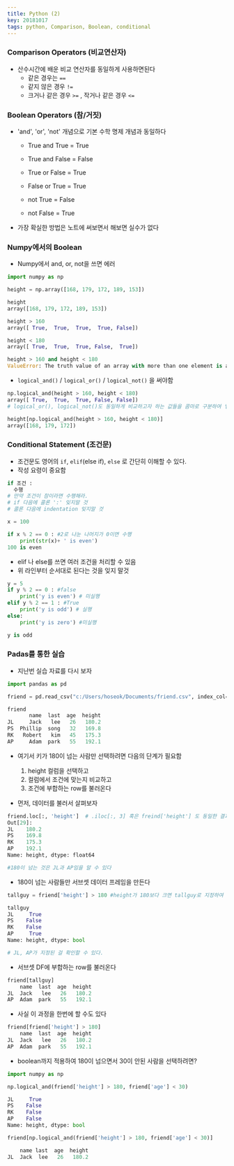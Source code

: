 ```yaml
---
title: Python (2)
key: 20181017
tags: python, Comparison, Boolean, conditional
---
```


### Comparison Operators (비교연산자)
- 산수시간에 배운 비교 연산자를 동일하게 사용하면된다
  - 같은 경우는 `==`
  - 같지 않은 경우 `!=`
  - 크거나 같은 경우 `>=` , 작거나 같은 경우 `<=`

### Boolean Operators (참/거짓)
- 'and', 'or', 'not' 개념으로 기본 수학 명제 개념과 동일하다
  - True and True = True
  - True and False = False

  - True or False = True
  - False or True = True

  - not True = False
  - not False = True
- 가장 확실한 방법은 노트에 써보면서 해보면 실수가 없다

### Numpy에서의 Boolean
- Numpy에서 and, or, not을 쓰면 에러

~~~python
import numpy as np

height = np.array([168, 179, 172, 189, 153])

height
array([168, 179, 172, 189, 153])

height > 160
array([ True,  True,  True,  True, False])

height < 180
array([ True,  True,  True, False,  True])

height > 160 and height < 180
ValueError: The truth value of an array with more than one element is ambiguous. Use a.any() or a.all()
~~~

- `logical_and()` / `logical_or()` / `logical_not()` 을 써야함

~~~python
np.logical_and(height > 160, height < 180)
array([ True,  True,  True, False, False])
# logical_or(), logical_not()도 동일하게 비교하고자 하는 값들을 콤마로 구분하여 넣으면 된다

height[np.logical_and(height > 160, height < 180)]
array([168, 179, 172])
~~~

### Conditional Statement (조건문)
- 조건문도 영어의 `if`, `elif`(else if), `else` 로 간단히 이해할 수 있다.
- 작성 요령이 중요함

~~~python
if 조건 :
  수행
# 만약 조건이 참이라면 수행해라.
# if 다음에 콜론 ':' 잊지말 것
# 콜론 다음에 indentation 잊지말 것

x = 100

if x % 2 == 0 : #2로 나눈 나머지가 0이면 수행
    print(str(x)+ ' is even')   
100 is even
~~~

- elif 나 else를 쓰면 여러 조건을 처리할 수 있음
- 위 라인부터 순서대로 된다는 것을 잊지 말것

~~~python
y = 5
if y % 2 == 0 : #false
    print('y is even') # 미실행
elif y % 2 == 1 : #True
    print('y is odd') # 실행
else:
    print('y is zero') #미실행

y is odd
~~~

### Padas를 통한 실습
- 지난번 실습 자료를 다시 보자

~~~python
import pandas as pd

friend = pd.read_csv("c:/Users/hoseok/Documents/friend.csv", index_col=0)

friend
       name  last  age  height
JL     Jack   lee   26   180.2
PS  Phillip  song   32   169.8
RK   Robert   kim   45   175.3
AP     Adam  park   55   192.1
~~~

- 여기서 키가 180이 넘는 사람만 선택하려면 다음의 단계가 필요함
  1. height 컬럼을 선택하고
  2. 컬럼에서 조건에 맞는지 비교하고
  3. 조건에 부합하는 row를 불러온다


- 먼저, 데이터를 불러서 살펴보자

~~~python
friend.loc[:, 'height']  # .iloc[:, 3] 혹은 freind['height'] 도 동일한 결과가 나온다
Out[29]:
JL    180.2
PS    169.8
RK    175.3
AP    192.1
Name: height, dtype: float64

#180이 넘는 것은 JL과 AP임을 알 수 있다
~~~

- 180이 넘는 사람들만 서브셋 데이터 프레임을 만든다

~~~python
tallguy = friend['height'] > 180 #height가 180보다 크면 tallguy로 지정하여 서브셋 데이터프레임을 만든다

tallguy
JL     True
PS    False
RK    False
AP     True
Name: height, dtype: bool

# JL, AP가 지정된 걸 확인할 수 있다.
~~~

- 서브셋 DF에 부합하는 row를 불러온다

~~~python
friend[tallguy]
    name  last  age  height
JL  Jack   lee   26   180.2
AP  Adam  park   55   192.1
~~~

- 사실 이 과정을 한번에 할 수도 있다

~~~python
friend[friend['height'] > 180]
    name  last  age  height
JL  Jack   lee   26   180.2
AP  Adam  park   55   192.1
~~~

- boolean까지 적용하여 180이 넘으면서 30이 안된 사람을 선택하려면?

~~~python
import numpy as np

np.logical_and(friend['height'] > 180, friend['age'] < 30)

JL     True
PS    False
RK    False
AP    False
Name: height, dtype: bool

friend[np.logical_and(friend['height'] > 180, friend['age'] < 30)]

    name last  age  height
JL  Jack  lee   26   180.2
~~~
